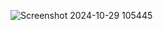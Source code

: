 ![Screenshot 2024-10-29 105445](https://github.com/user-attachments/assets/945111fc-67ac-4db2-ba77-f72c527fc106)
